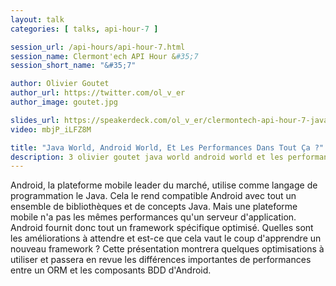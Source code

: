 ```yaml
---
layout: talk
categories: [ talks, api-hour-7 ]

session_url: /api-hours/api-hour-7.html
session_name: Clermont'ech API Hour &#35;7
session_short_name: "&#35;7"

author: Olivier Goutet
author_url: https://twitter.com/ol_v_er
author_image: goutet.jpg

slides_url: https://speakerdeck.com/ol_v_er/clermontech-api-hour-7-java-world-android-world-et-les-performances-dans-tout-ca
video: mbjP_iLFZ8M

title: "Java World, Android World, Et Les Performances Dans Tout Ça ?"
description: 3 olivier goutet java world android world et les performances dans tout ca
---
```




Android, la plateforme mobile leader du marché, utilise comme langage de
programmation le Java. Cela le rend compatible Android avec tout un ensemble de
bibliothèques et de concepts Java. Mais une plateforme mobile n'a pas les mêmes
performances qu'un serveur d'application. Android fournit donc tout un framework
spécifique optimisé. Quelles sont les améliorations à attendre et est-ce que
cela vaut le coup d'apprendre un nouveau framework ? Cette présentation montrera
quelques optimisations à utiliser et passera en revue les différences
importantes de performances entre un ORM et les composants BDD d'Android.
